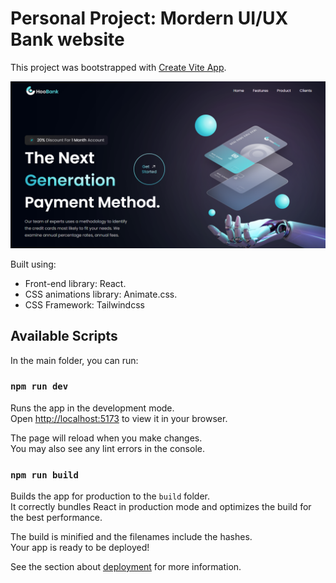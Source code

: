 # Personal Project: Mordern UI/UX Bank website 

This project was bootstrapped with [Create Vite App](https://vitejs.dev/).

<img width="1266" alt="ImgProject" src="./public/ReadmeImg.png">

Built using: 

- Front-end library: React.
- CSS animations library: Animate.css.
- CSS Framework: Tailwindcss

## Available Scripts

In the main folder, you can run:

### `npm run dev`

Runs the app in the development mode.\
Open [http://localhost:5173](http://localhost:5173) to view it in your browser.

The page will reload when you make changes.\
You may also see any lint errors in the console.

### `npm run build`

Builds the app for production to the `build` folder.\
It correctly bundles React in production mode and optimizes the build for the best performance.

The build is minified and the filenames include the hashes.\
Your app is ready to be deployed!

See the section about [deployment](https://facebook.github.io/create-react-app/docs/deployment) for more information.